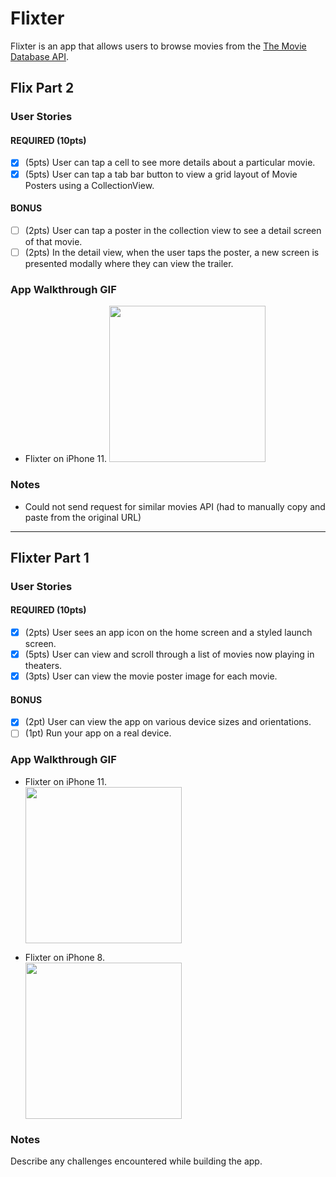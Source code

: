 # Flixter

Flixter is an app that allows users to browse movies from the [The Movie Database API](http://docs.themoviedb.apiary.io/#).

## Flix Part 2

### User Stories

#### REQUIRED (10pts)
- [x] (5pts) User can tap a cell to see more details about a particular movie.
- [x] (5pts) User can tap a tab bar button to view a grid layout of Movie Posters using a CollectionView.

#### BONUS
- [ ] (2pts) User can tap a poster in the collection view to see a detail screen of that movie.
- [ ] (2pts) In the detail view, when the user taps the poster, a new screen is presented modally where they can view the trailer.

### App Walkthrough GIF

- Flixter on iPhone 11. 
<img src= "https://media.giphy.com/media/EvFfK6LYWuPgmgeGeE/giphy.gif" width=250><br>

### Notes
- Could not send request for similar movies API (had to manually copy and paste from the original URL)

---

## Flixter Part 1

### User Stories

#### REQUIRED (10pts)
- [x] (2pts) User sees an app icon on the home screen and a styled launch screen.
- [x] (5pts) User can view and scroll through a list of movies now playing in theaters.
- [x] (3pts) User can view the movie poster image for each movie.

#### BONUS
- [x] (2pt) User can view the app on various device sizes and orientations.
- [ ] (1pt) Run your app on a real device.

### App Walkthrough GIF

- Flixter on iPhone 11.  
<img src="https://media.giphy.com/media/r5pJqHVxtFre7VFEEy/giphy.gif" width=250><br>

- Flixter on iPhone 8.  
<img src="https://media.giphy.com/media/e0XnHW4b1Jn89KB4Am/giphy.gif" width=250><br>

### Notes
Describe any challenges encountered while building the app.
